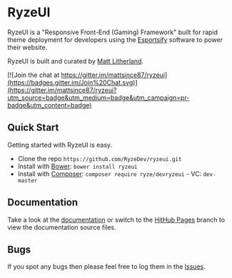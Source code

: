 # RyzeUI

RyzeUI is a "Responsive Front-End (Gaming) Framework" built for rapid theme deployment for developers using the [Esportsify](http://esportsify.com) software to power their website.

RyzeUI is built and curated by [Matt Litherland](http://twitter.com/mattsince87).

[![Join the chat at https://gitter.im/mattsince87/ryzeui](https://badges.gitter.im/Join%20Chat.svg)](https://gitter.im/mattsince87/ryzeui?utm_source=badge&utm_medium=badge&utm_campaign=pr-badge&utm_content=badge)

## Quick Start

Getting started with RyzeUI is easy.

  * Clone the repo `https://github.com/RyzeDev/ryzeui.git`
  * Install with [Bower](http://bower.io/): `bower install ryzeui`
  * Install with [Composer](https://getcomposer.org/): `composer require ryze/devryzeui` - VC: `dev-master`

## Documentation

Take a look at the [documentation](http://ryzedev.github.io/ryzeui/) or switch to the [HitHub Pages](https://github.com/mattsince87/ryzeui/tree/gh-pages) branch to view the documentation source files.

## Bugs

If you spot any bugs then please feel free to log them in the [Issues](https://github.com/mattsince87/ryzeui/issues).